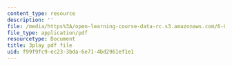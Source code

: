 ```yaml
---
content_type: resource
description: ''
file: /media/https%3A/open-learning-course-data-rc.s3.amazonaws.com/6-004-computation-structures-spring-2017/f99f9fc9ec233bda6e714bd2961ef1e1_R7U0Xezxo_0.pdf
file_type: application/pdf
resourcetype: Document
title: 3play pdf file
uid: f99f9fc9-ec23-3bda-6e71-4bd2961ef1e1
---
```

